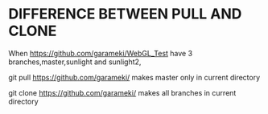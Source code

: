 #  DIFFERENCE BETWEEN PULL AND CLONE

When https://github.com/garameki/WebGL_Test have 3 branches,master,sunlight and sunlight2,

git pull https://github.com/garameki/ makes master only in current directory

git clone https://github.com/garameki/ makes all branches in current directory

